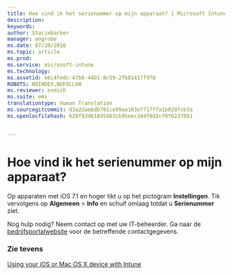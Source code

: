 ```yaml
---
title: Hoe vind ik het serienummer op mijn apparaat? | Microsoft Intune
description: 
keywords: 
author: Staciebarker
manager: angrobe
ms.date: 07/20/2016
ms.topic: article
ms.prod: 
ms.service: microsoft-intune
ms.technology: 
ms.assetid: e6c4fedc-47b6-44b1-8c59-2fb81417f978
ROBOTS: NOINDEX,NOFOLLOW
ms.reviewer: esmich
ms.suite: ems
translationtype: Human Translation
ms.sourcegitcommit: d3a2daebdb781ce99aa103e7717ffa1b0297cb3a
ms.openlocfilehash: 628f93d618d5463cb95eec344f0d2cf0f6237091


---
```



# Hoe vind ik het serienummer op mijn apparaat?

Op apparaten met iOS 7.1 en hoger tikt u op het pictogram **Instellingen**. Tik vervolgens op **Algemeen** > **Info** en schuif omlaag totdat u **Serienummer** ziet.

Nog hulp nodig? Neem contact op met uw IT-beheerder. Ga naar de [bedrijfsportalwebsite](http://portal.manage.microsoft.com) voor de betreffende contactgegevens.

### Zie tevens
[Using your iOS or Mac OS X device with Intune](using-your-ios-or-mac-os-x-device-with-intune.md)



<!--HONumber=Aug16_HO4-->


